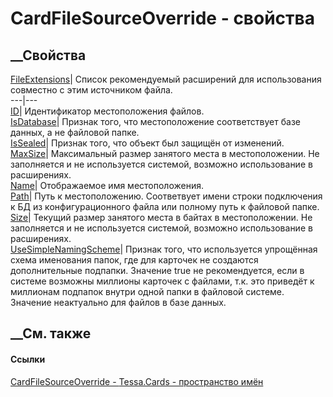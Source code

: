 # CardFileSourceOverride - свойства
##  __Свойства
[FileExtensions](P_Tessa_Cards_CardFileSourceOverride_FileExtensions.htm)|
Список рекомендуемый расширений для использования совместно с этим источником
файла.  
---|---  
[ID](P_Tessa_Cards_CardFileSourceOverride_ID.htm)|  Идентификатор
местоположения файлов.  
[IsDatabase](P_Tessa_Cards_CardFileSourceOverride_IsDatabase.htm)|  Признак
того, что местоположение соответствует базе данных, а не файловой папке.  
[IsSealed](P_Tessa_Cards_CardFileSourceOverride_IsSealed.htm)| Признак того,
что объект был защищён от изменений.  
[MaxSize](P_Tessa_Cards_CardFileSourceOverride_MaxSize.htm)|  Максимальный
размер занятого места в местоположении. Не заполняется и не используется
системой, возможно использование в расширениях.  
[Name](P_Tessa_Cards_CardFileSourceOverride_Name.htm)|  Отображаемое имя
местоположения.  
[Path](P_Tessa_Cards_CardFileSourceOverride_Path.htm)|  Путь к местоположению.
Соответвует имени строки подключения к БД из конфигурационного файла или
полному путь к файловой папке.  
[Size](P_Tessa_Cards_CardFileSourceOverride_Size.htm)|  Текущий размер
занятого места в байтах в местоположении. Не заполняется и не используется
системой, возможно использование в расширениях.  
[UseSimpleNamingScheme](P_Tessa_Cards_CardFileSourceOverride_UseSimpleNamingScheme.htm)|
Признак того, что используется упрощённая схема именования папок, где для
карточек не создаются дополнительные подпапки. Значение true не рекомендуется,
если в системе возможны миллионы карточек с файлами, т.к. это приведёт к
миллионам подпапок внутри одной папки в файловой системе. Значение неактуально
для файлов в базе данных.  
## __См. также
#### Ссылки
[CardFileSourceOverride - ](T_Tessa_Cards_CardFileSourceOverride.htm)
[Tessa.Cards - пространство имён](N_Tessa_Cards.htm)
